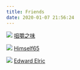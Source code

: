 ```yaml
---
title: Friends
date: 2020-01-07 21:56:24
---
```

<p class="friend-column">
  <img src="https://jerryz.sgp1.cdn.digitaloceanspaces.com/resources/blog/monkey.jpg" class="friend-avatar" />
  <a href="https://jerryzou.com/">咀嚼之味</a>
</p>
<p class="friend-column">
  <img src="https://www.himself65.com/static/01aaf02e16952e2a7ce4b8628c492ade/30d3a/profile-pic.jpg" class="friend-avatar" />
  <a href="https://www.himself65.com/">Himself65</a>
</p>
<p class="friend-column">
  <img src="https://sasuke40.github.io/static/ce8bfa44d476d8e731987714a8c0b6f2/30d3a/profile-pic.jpg" class="friend-avatar" />
  <a href="https://jerryzou.com/">Edward Elric</a>
</p>
